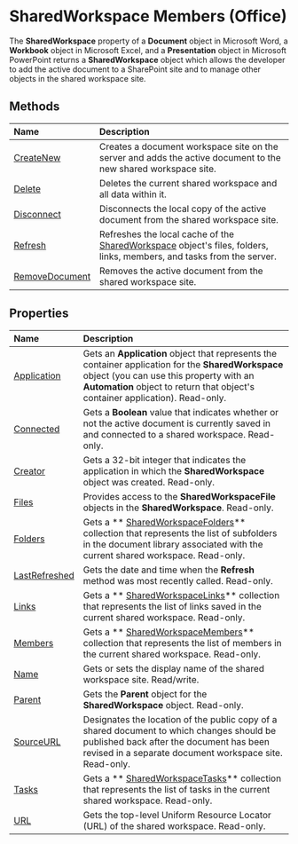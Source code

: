 
# SharedWorkspace Members (Office)
The  **SharedWorkspace** property of a **Document** object in Microsoft Word, a **Workbook** object in Microsoft Excel, and a **Presentation** object in Microsoft PowerPoint returns a **SharedWorkspace** object which allows the developer to add the active document to a SharePoint site and to manage other objects in the shared workspace site.

## Methods



|**Name**|**Description**|
|:-----|:-----|
| [CreateNew](67fbf788-bca0-f83d-acb5-a756bf0ddfb4.md)|Creates a document workspace site on the server and adds the active document to the new shared workspace site.|
| [Delete](78c6a46a-b1dd-17bd-0059-2e352ef87f51.md)|Deletes the current shared workspace and all data within it.|
| [Disconnect](a742bdc5-4fe1-fa51-bdb9-290fd7179ea7.md)|Disconnects the local copy of the active document from the shared workspace site.|
| [Refresh](62059fb9-b695-78e7-ad44-c3b918c9d423.md)|Refreshes the local cache of the  [SharedWorkspace](7512f0ff-382d-d344-9424-aa10549d14f9.md) object's files, folders, links, members, and tasks from the server.|
| [RemoveDocument](4bfb27d7-6fdd-9350-70d2-9c60d75020eb.md)|Removes the active document from the shared workspace site.|

## Properties



|**Name**|**Description**|
|:-----|:-----|
| [Application](c46726f0-418e-6041-2298-018e3d54e54a.md)|Gets an  **Application** object that represents the container application for the **SharedWorkspace** object (you can use this property with an **Automation** object to return that object's container application). Read-only.|
| [Connected](071502b9-c4f7-45f5-062b-818d5859708e.md)|Gets a  **Boolean** value that indicates whether or not the active document is currently saved in and connected to a shared workspace. Read-only.|
| [Creator](167fdd22-50ab-9b27-f594-27c38d88a4a9.md)|Gets a 32-bit integer that indicates the application in which the  **SharedWorkspace** object was created. Read-only.|
| [Files](e4a2f80e-5cb7-8ff2-3ab7-2b8c2d9d3cfb.md)|Provides access to the  **SharedWorkspaceFile** objects in the **SharedWorkspace**. Read-only.|
| [Folders](aaba6357-fff5-f3d2-e7d7-6453183864e3.md)|Gets a  ** [SharedWorkspaceFolders](a9020edc-f199-6bab-75d1-c2bdc2a547d3.md)** collection that represents the list of subfolders in the document library associated with the current shared workspace. Read-only.|
| [LastRefreshed](426c53dd-3f3a-c638-2559-c02f62f374ff.md)|Gets the date and time when the  **Refresh** method was most recently called. Read-only.|
| [Links](7389c657-8028-3914-cb03-5f2f50c448b5.md)|Gets a  ** [SharedWorkspaceLinks](b226b376-9d8c-659a-9551-6341bbebed6f.md)** collection that represents the list of links saved in the current shared workspace. Read-only.|
| [Members](a53cfd41-36ca-73e4-08b2-306569f26979.md)|Gets a  ** [SharedWorkspaceMembers](2d0e6ce0-79ef-3030-b1af-465428314b15.md)** collection that represents the list of members in the current shared workspace. Read-only.|
| [Name](2fec36b5-7455-6a0d-e381-fb21b0361d1e.md)|Gets or sets the display name of the shared workspace site. Read/write.|
| [Parent](52ff2251-8895-4f63-30d2-a4630d6fc2c0.md)|Gets the  **Parent** object for the **SharedWorkspace** object. Read-only.|
| [SourceURL](2c5de79b-ef91-4135-2caf-e05cfd138c82.md)|Designates the location of the public copy of a shared document to which changes should be published back after the document has been revised in a separate document workspace site. Read-only.|
| [Tasks](9f7fa28d-f442-cbec-de7c-9109cc3e6f2e.md)|Gets a  ** [SharedWorkspaceTasks](de26341f-44d1-131e-1dbe-e31f3f68e312.md)** collection that represents the list of tasks in the current shared workspace. Read-only.|
| [URL](e60e6706-d3f3-1a47-2b8a-82c5d52ddac5.md)|Gets the top-level Uniform Resource Locator (URL) of the shared workspace. Read-only.|
